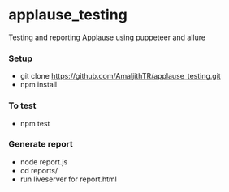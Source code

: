 # applause_testing
Testing and reporting Applause using puppeteer and allure

### Setup
- git clone https://github.com/AmaljithTR/applause_testing.git
- npm install

### To test
- npm test

### Generate report
- node report.js
- cd reports/
- run liveserver for report.html